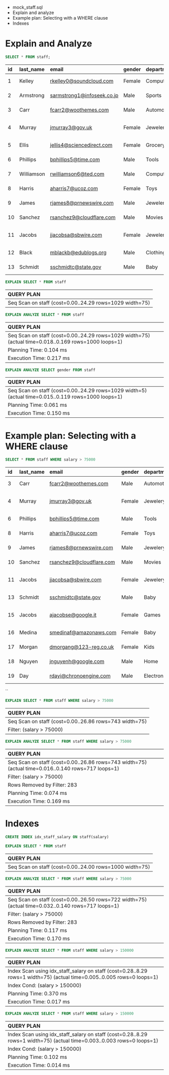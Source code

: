 - mock_staff.sql
- Explain and analyze
- Example plan: Selecting with a WHERE clause
- Indexes

# Explain and Analyze

```sql
SELECT * FROM staff;
```

| id  | last_name  | email                      | gender | department | start_date | salary | job_title                     | region_id |
| :-- | :--------- | :------------------------- | :----- | :--------- | :--------- | :----- | :---------------------------- | :-------- |
| 1   | Kelley     | rkelley0@soundcloud.com    | Female | Computers  | 2009-10-02 | 67470  | Structural Engineer           | 2         |
| 2   | Armstrong  | sarmstrong1@infoseek.co.jp | Male   | Sports     | 2008-03-31 | 71869  | Financial Advisor             | 2         |
| 3   | Carr       | fcarr2@woothemes.com       | Male   | Automotive | 2009-07-12 | 101768 | Recruiting Manager            | 3         |
| 4   | Murray     | jmurray3@gov.uk            | Female | Jewelery   | 2014-12-25 | 96897  | Desktop Support Technician    | 3         |
| 5   | Ellis      | jellis4@sciencedirect.com  | Female | Grocery    | 2002-09-19 | 63702  | Software Engineer III         | 7         |
| 6   | Phillips   | bphillips5@time.com        | Male   | Tools      | 2013-08-21 | 118497 | Executive Secretary           | 1         |
| 7   | Williamson | rwilliamson6@ted.com       | Male   | Computers  | 2006-05-14 | 65889  | Dental Hygienist              | 6         |
| 8   | Harris     | aharris7@ucoz.com          | Female | Toys       | 2003-08-12 | 84427  | Safety Technician I           | 4         |
| 9   | James      | rjames8@prnewswire.com     | Male   | Jewelery   | 2005-09-07 | 108657 | Sales Associate               | 2         |
| 10  | Sanchez    | rsanchez9@cloudflare.com   | Male   | Movies     | 2013-03-13 | 108093 | Sales Representative          | 1         |
| 11  | Jacobs     | jjacobsa@sbwire.com        | Female | Jewelery   | 2003-11-27 | 121966 | Community Outreach Specialist | 7         |
| 12  | Black      | mblackb@edublogs.org       | Male   | Clothing   | 2003-02-04 | 44179  | Data Coordiator               | 7         |
| 13  | Schmidt    | sschmidtc@state.gov        | Male   | Baby       | 2002-10-13 | 85227  | Compensation Analyst          | 3         |

```SQL
EXPLAIN SELECT * FROM staff
```

| QUERY PLAN                                                |
| :-------------------------------------------------------- |
| Seq Scan on staff \(cost=0.00..24.29 rows=1029 width=75\) |

```SQL
EXPLAIN ANALYZE SELECT * FROM staff
```

| QUERY PLAN                                                                                               |
| :------------------------------------------------------------------------------------------------------- |
| Seq Scan on staff \(cost=0.00..24.29 rows=1029 width=75\) \(actual time=0.018..0.169 rows=1000 loops=1\) |
| Planning Time: 0.104 ms                                                                                  |
| Execution Time: 0.217 ms                                                                                 |

```SQL
EXPLAIN ANALYZE SELECT gender FROM staff
```

| QUERY PLAN                                                                                              |
| :------------------------------------------------------------------------------------------------------ |
| Seq Scan on staff \(cost=0.00..24.29 rows=1029 width=5\) \(actual time=0.015..0.119 rows=1000 loops=1\) |
| Planning Time: 0.061 ms                                                                                 |
| Execution Time: 0.150 ms                                                                                |

# Example plan: Selecting with a WHERE clause

```SQL
SELECT * FROM staff WHERE salary > 75000
```

| id  | last_name | email                    | gender | department  | start_date | salary | job_title                     | region_id |
| :-- | :-------- | :----------------------- | :----- | :---------- | :--------- | :----- | :---------------------------- | :-------- |
| 3   | Carr      | fcarr2@woothemes.com     | Male   | Automotive  | 2009-07-12 | 101768 | Recruiting Manager            | 3         |
| 4   | Murray    | jmurray3@gov.uk          | Female | Jewelery    | 2014-12-25 | 96897  | Desktop Support Technician    | 3         |
| 6   | Phillips  | bphillips5@time.com      | Male   | Tools       | 2013-08-21 | 118497 | Executive Secretary           | 1         |
| 8   | Harris    | aharris7@ucoz.com        | Female | Toys        | 2003-08-12 | 84427  | Safety Technician I           | 4         |
| 9   | James     | rjames8@prnewswire.com   | Male   | Jewelery    | 2005-09-07 | 108657 | Sales Associate               | 2         |
| 10  | Sanchez   | rsanchez9@cloudflare.com | Male   | Movies      | 2013-03-13 | 108093 | Sales Representative          | 1         |
| 11  | Jacobs    | jjacobsa@sbwire.com      | Female | Jewelery    | 2003-11-27 | 121966 | Community Outreach Specialist | 7         |
| 13  | Schmidt   | sschmidtc@state.gov      | Male   | Baby        | 2002-10-13 | 85227  | Compensation Analyst          | 3         |
| 15  | Jacobs    | ajacobse@google.it       | Female | Games       | 2007-03-04 | 141139 | Community Outreach Specialist | 7         |
| 16  | Medina    | smedinaf@amazonaws.com   | Female | Baby        | 2008-03-14 | 106659 | Web Developer III             | 1         |
| 17  | Morgan    | dmorgang@123-reg.co.uk   | Female | Kids        | 2011-05-04 | 148952 | Programmer IV                 | 6         |
| 18  | Nguyen    | jnguyenh@google.com      | Male   | Home        | 2014-11-03 | 93804  | Geologist II                  | 5         |
| 19  | Day       | rdayi@chronoengine.com   | Male   | Electronics | 2004-09-22 | 109890 | VP Sales                      | 3         |

``

```SQL
EXPLAIN SELECT * FROM staff WHERE salary > 75000
```

| QUERY PLAN                                               |
| :------------------------------------------------------- |
| Seq Scan on staff \(cost=0.00..26.86 rows=743 width=75\) |
| Filter: \(salary &gt; 75000\)                            |

```SQL
EXPLAIN ANALYZE SELECT * FROM staff WHERE salary > 75000
```

| QUERY PLAN                                                                                             |
| :----------------------------------------------------------------------------------------------------- |
| Seq Scan on staff \(cost=0.00..26.86 rows=743 width=75\) \(actual time=0.016..0.140 rows=717 loops=1\) |
| Filter: \(salary &gt; 75000\)                                                                          |
| Rows Removed by Filter: 283                                                                            |
| Planning Time: 0.074 ms                                                                                |
| Execution Time: 0.169 ms                                                                               |

# Indexes

```sql
CREATE INDEX idx_staff_salary ON staff(salary)
```

```SQL
EXPLAIN SELECT * FROM staff
```

| QUERY PLAN                                                |
| :-------------------------------------------------------- |
| Seq Scan on staff \(cost=0.00..24.00 rows=1000 width=75\) |

```SQL
EXPLAIN ANALYZE SELECT * FROM staff WHERE salary > 75000
```

| QUERY PLAN                                                                                             |
| :----------------------------------------------------------------------------------------------------- |
| Seq Scan on staff \(cost=0.00..26.50 rows=722 width=75\) \(actual time=0.032..0.140 rows=717 loops=1\) |
| Filter: \(salary &gt; 75000\)                                                                          |
| Rows Removed by Filter: 283                                                                            |
| Planning Time: 0.117 ms                                                                                |
| Execution Time: 0.170 ms                                                                               |

```sql
EXPLAIN ANALYZE SELECT * FROM staff WHERE salary > 150000
```

| QUERY PLAN                                                                                                                 |
| :------------------------------------------------------------------------------------------------------------------------- |
| Index Scan using idx_staff_salary on staff \(cost=0.28..8.29 rows=1 width=75\) \(actual time=0.005..0.005 rows=0 loops=1\) |
| Index Cond: \(salary &gt; 150000\)                                                                                         |
| Planning Time: 0.370 ms                                                                                                    |
| Execution Time: 0.017 ms                                                                                                   |

```sql
EXPLAIN ANALYZE SELECT * FROM staff WHERE salary > 150000
```

| QUERY PLAN                                                                                                                 |
| :------------------------------------------------------------------------------------------------------------------------- |
| Index Scan using idx_staff_salary on staff \(cost=0.28..8.29 rows=1 width=75\) \(actual time=0.003..0.003 rows=0 loops=1\) |
| Index Cond: \(salary &gt; 150000\)                                                                                         |
| Planning Time: 0.102 ms                                                                                                    |
| Execution Time: 0.014 ms                                                                                                   |
